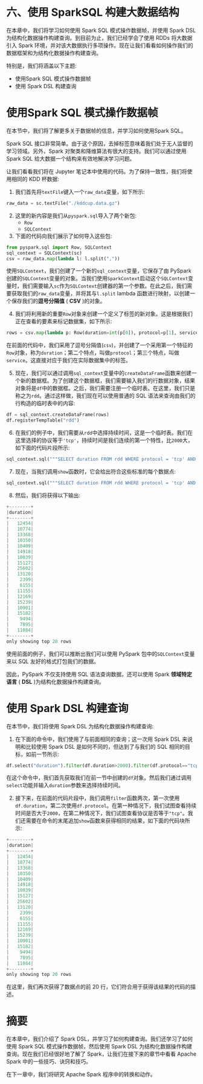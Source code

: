 # 六、使用 SparkSQL 构建大数据结构

在本章中，我们将学习如何使用 Spark SQL 模式操作数据帧，并使用 Spark DSL 为结构化数据操作构建查询。到目前为止，我们已经学会了使用 RDDs 将大数据引入 Spark 环境，并对该大数据执行多项操作。现在让我们看看如何操作我们的数据框架和为结构化数据操作构建查询。

特别是，我们将涵盖以下主题:

*   使用Spark SQL 模式操作数据帧
*   使用 Spark DSL 构建查询

# 使用Spark SQL 模式操作数据帧

在本节中，我们将了解更多关于数据帧的信息，并学习如何使用Spark SQL。

Spark SQL 接口非常简单。由于这个原因，去掉标签意味着我们处于无人监督的学习领域。另外，Spark 对聚类和降维算法有很大的支持。我们可以通过使用 Spark SQL 给大数据一个结构来有效地解决学习问题。

让我们看看我们将在 Jupyter 笔记本中使用的代码。为了保持一致性，我们将使用相同的 KDD 杯数据:

1.  我们首先将`textFile`键入一个`raw_data`变量，如下所示:

```py
raw_data = sc.textFile("./kddcup.data.gz")
```

2.  这里的新内容是我们从`pyspark.sql`导入了两个新包:
    *   `Row`
    *   `SQLContext`
3.  下面的代码向我们展示了如何导入这些包:

```py
from pyspark.sql import Row, SQLContext
sql_context = SQLContext(sc)
csv = raw_data.map(lambda l: l.split(","))
```

使用`SQLContext`，我们创建了一个新的`sql_context`变量，它保存了由 PySpark 创建的`SQLContext`变量的对象。当我们使用`SparkContext`启动这个`SQLContext`变量时，我们需要输入`sc`作为`SQLContext`创建器的第一个参数。在此之后，我们需要获取我们的`raw_data`变量，并将其与`l.split` lambda 函数进行映射，以创建一个保存我们的**逗号分隔值** ( **CSV** )的对象。

4.  我们将利用新的重要`Row`对象来创建一个定义了标签的新对象。这是根据我们正在查看的要素来标记数据集，如下所示:

```py
rows = csv.map(lambda p: Row(duration=int(p[0]), protocol=p[1], service=p[2]))
```

在前面的代码中，我们采用了逗号分隔值(`csv`)，并创建了一个采用第一个特征的`Row`对象，称为`duration`；第二个特点，叫做`protocol`；第三个特点，叫做`service`。这直接对应于我们在实际数据集中的标签。

5.  现在，我们可以通过调用`sql_context`变量中的`createDataFrame`函数来创建一个新的数据框。为了创建这个数据框，我们需要输入我们的行数据对象，结果对象将是`df`中的数据框。之后，我们需要注册一个临时表。在这里，我们只是称之为`rdd`。通过这样做，我们现在可以使用普通的 SQL 语法来查询由我们的行构造的临时表中的内容:

```py
df = sql_context.createDataFrame(rows)
df.registerTempTable("rdd")
```

6.  在我们的例子中，我们需要从`rdd`中选择持续时间，这是一个临时表。我们在这里选择的协议等于`'tcp'`，持续时间是我们连续的第一个特性，比`2000`大，如下面的代码片段所示:

```py
sql_context.sql("""SELECT duration FROM rdd WHERE protocol = 'tcp' AND duration > 2000""")
```

7.  现在，当我们调用`show`函数时，它会给出符合这些标准的每个数据点:

```py
sql_context.sql("""SELECT duration FROM rdd WHERE protocol = 'tcp' AND duration > 2000""").show()
```

8.  然后，我们将获得以下输出:

```py
+--------+
|duration|
+--------+
|   12454|
|   10774|
|   13368|
|   10350|
|   10409|
|   14918|
|   10039|
|   15127|
|   25602|
|   13120|
|    2399|
|    6155|
|   11155|
|   12169|
|   15239|
|   10901|
|   15182|
|    9494|
|    7895|
|   11084|
+--------+
only showing top 20 rows
```

使用前面的例子，我们可以推断出我们可以使用 PySpark 包中的`SQLContext`变量来以 SQL 友好的格式打包我们的数据。

因此，PySpark 不仅支持使用 SQL 语法查询数据，还可以使用 Spark **领域特定语言** ( **DSL** )为结构化数据操作构建查询。

# 使用 Spark DSL 构建查询

在本节中，我们将使用 Spark DSL 为结构化数据操作构建查询:

1.  在下面的命令中，我们使用了与前面相同的查询；这一次用 Spark DSL 来说明和比较使用 Spark DSL 是如何不同的，但达到了与我们的 SQL 相同的目标，如前一节所示:

```py
df.select("duration").filter(df.duration>2000).filter(df.protocol=="tcp").show()
```

在这个命令中，我们首先获取我们在前一节中创建的`df`对象。然后我们通过调用`select`功能并输入`duration`参数来选择持续时间。

2.  接下来，在前面的代码片段中，我们调用`filter`函数两次，第一次使用`df.duration`，第二次使用`df.protocol`。在第一种情况下，我们试图查看持续时间是否大于`2000`，在第二种情况下，我们试图查看协议是否等于`"tcp"`。我们还需要在命令的末尾追加`show`函数来获得相同的结果，如下面的代码块所示:

```py
+--------+
|duration|
+--------+
|   12454|
|   10774|
|   13368|
|   10350|
|   10409|
|   14918|
|   10039|
|   15127|
|   25602|
|   13120|
|    2399|
|    6155|
|   11155|
|   12169|
|   15239|
|   10901|
|   15182|
|    9494|
|    7895|
|   11084|
+--------+
only showing top 20 rows
```

在这里，我们再次获得了数据点的前 20 行，它们符合用于获得该结果的代码的描述。

# 摘要

在本章中，我们介绍了 Spark DSL，并学习了如何构建查询。我们还学习了如何使用 Spark SQL 模式操作数据帧，然后使用 Spark DSL 为结构化数据操作构建查询。现在我们已经很好地了解了 Spark，让我们在接下来的章节中看看 Apache Spark 中的一些技巧、诀窍和技巧。

在下一章中，我们将研究 Apache Spark 程序中的转换和动作。